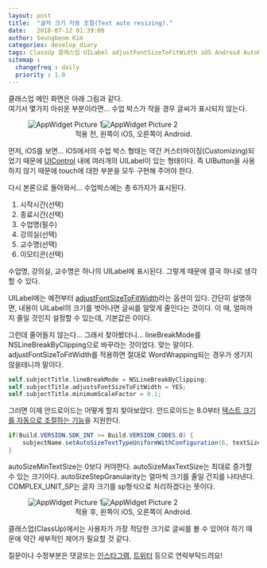 ```yaml
---
layout: post
title:  "글자 크기 자동 조절(Text auto resizing)."
date:   2018-07-12 01:39:00
author: Seungbeom Kim
categories: develop_diary
tags: ClassUp 클래스업 UILabel adjustFontSizeToFitWidth iOS Android AutoResizeText AutoSizeTextTypeUniform TextView 글자크기자동조절
sitemap :
  changefreq : daily
  priority : 1.0
---
```


클래스업 메인 화면은 아래 그림과 같다.<br>
여기서 몇가지 아쉬운 부분이라면... 수업 박스가 작을 경우 글씨가 표시되지 않는다.

<figure>
<img src="{{ site.baseurl }}/assets/develop_diary/autoresizing_1.jpg" title="AppWidget Picture 1" class="post-image-double"><img src="{{ site.baseurl }}/assets/develop_diary/autoresizing_2.png" title="AppWidget Picture 2" class="post-image-double">
<figcaption style="text-align: center;">적용 전, 왼쪽이 iOS, 오른쪽이 Android.</figcaption>
</figure>

먼저, iOS를 보면...
iOS에서의 수업 박스 형태는 약간 커스터마이징(Customizing)되었기 때문에 [UIControl](https://developer.apple.com/documentation/uikit/uicontrol) 내에 여러개의 UILabel이 있는 형태이다. 즉 UIButton을 사용하지 않기 때문에 touch에 대한 부분을 모두 구현해 주어야 한다.

다시 본론으로 돌아와서...
수업박스에는 총 6가지가 표시된다.
1. 시작시간(선택)
2. 종료시간(선택)
3. 수업명(필수)
4. 강의실(선택)
5. 교수명(선택)
6. 이모티콘(선택)

수업명, 강의실, 교수명은 하나의 UILabel에 표시된다. 그렇게 때문에 결국 하나로 생각할 수 있다.

UILabel에는 예전부터 [adjustFontSizeToFitWidth](https://developer.apple.com/documentation/uikit/uilabel/1620546-adjustsfontsizetofitwidth)라는 옵션이 있다.
간단히 설명하면, 내용이 UILabel의 크기를 벗어나면 글씨를 알맞게 줄인다는 것이다. 이 때, 얼마까지 줄일 것인지 설정할 수 있는데, 기본값은 0이다.

그런데 줄어들지 않는다...
그래서 찾아봤더니... lineBreakMode를  NSLineBreakByClipping으로 바꾸라는 것이었다. 맞는 말이다. adjustFontSizeToFitWidth를 적용하면 절대로 WordWrapping되는 경우가 생기지 않을테니까 말이다.

```objective-c
self.subjectTitle.lineBreakMode = NSLineBreakByClipping;
self.subjectTitle.adjustsFontSizeToFitWidth = YES;
self.subjectTitle.minimumScaleFactor = 0.1;
```

그러면 이제 안드로이드는 어떻게 할지 찾아보았다.
안드로이드는 8.0부터 [텍스트 크기를 자동으로 조절하는 기능](https://developer.android.com/guide/topics/ui/look-and-feel/autosizing-textview)을 지원한다.

```java
if(Build.VERSION.SDK_INT >= Build.VERSION_CODES.O) {
	subjectName.setAutoSizeTextTypeUniformWithConfiguration(6, textSize, 1, TypedValue.COMPLEX_UNIT_SP);
}
```

autoSizeMinTextSize는 0보다 커야한다.
autoSizeMaxTextSize는 최대로 증가할 수 있는 크기이다.
autoSizeStepGranularity는 얼마씩 크기를 줄일 건지를 나타낸다.
COMPLEX_UNIT_SP는 글자 크기를 sp형식으로 처리하겠다는 뜻이다.

<figure>
<img src="{{ site.baseurl }}/assets/develop_diary/autoresizing_3.jpg" title="AppWidget Picture 1" class="post-image-double"><img src="{{ site.baseurl }}/assets/develop_diary/autoresizing_4.png" title="AppWidget Picture 2" class="post-image-double">
<figcaption style="text-align: center;">적용 후, 왼쪽이 iOS, 오른쪽이 Android.</figcaption>
</figure>

클래스업(ClassUp)에서는 사용자가 가장 적당한 크기로 글씨를 볼 수 있어야 하기 때문에 약간 세부적인 제어가 필요할 것 같다.

질문이나 수정부분은 댓글또는 [인스타그램](https://www.instagram.com/monseungmon/), [트위터](https://twitter.com/kim_seungbeom) 등으로 연락부탁드려요!
